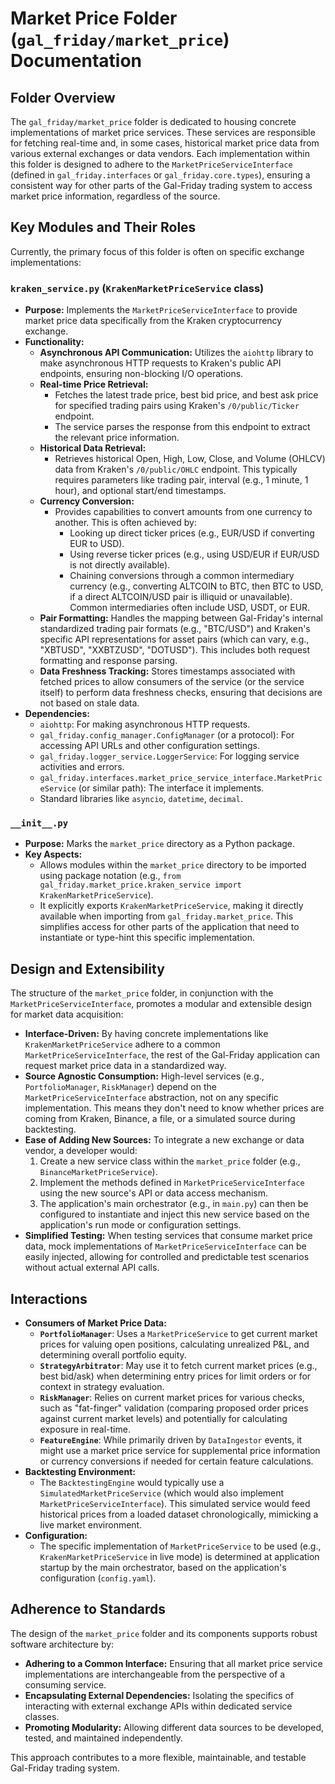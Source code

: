 # Market Price Folder (`gal_friday/market_price`) Documentation

## Folder Overview

The `gal_friday/market_price` folder is dedicated to housing concrete implementations of market price services. These services are responsible for fetching real-time and, in some cases, historical market price data from various external exchanges or data vendors. Each implementation within this folder is designed to adhere to the `MarketPriceServiceInterface` (defined in `gal_friday.interfaces` or `gal_friday.core.types`), ensuring a consistent way for other parts of the Gal-Friday trading system to access market price information, regardless of the source.

## Key Modules and Their Roles

Currently, the primary focus of this folder is often on specific exchange implementations:

### `kraken_service.py` (`KrakenMarketPriceService` class)

-   **Purpose:** Implements the `MarketPriceServiceInterface` to provide market price data specifically from the Kraken cryptocurrency exchange.
-   **Functionality:**
    -   **Asynchronous API Communication:** Utilizes the `aiohttp` library to make asynchronous HTTP requests to Kraken's public API endpoints, ensuring non-blocking I/O operations.
    -   **Real-time Price Retrieval:**
        -   Fetches the latest trade price, best bid price, and best ask price for specified trading pairs using Kraken's `/0/public/Ticker` endpoint.
        -   The service parses the response from this endpoint to extract the relevant price information.
    -   **Historical Data Retrieval:**
        -   Retrieves historical Open, High, Low, Close, and Volume (OHLCV) data from Kraken's `/0/public/OHLC` endpoint. This typically requires parameters like trading pair, interval (e.g., 1 minute, 1 hour), and optional start/end timestamps.
    -   **Currency Conversion:**
        -   Provides capabilities to convert amounts from one currency to another. This is often achieved by:
            -   Looking up direct ticker prices (e.g., EUR/USD if converting EUR to USD).
            -   Using reverse ticker prices (e.g., using USD/EUR if EUR/USD is not directly available).
            -   Chaining conversions through a common intermediary currency (e.g., converting ALTCOIN to BTC, then BTC to USD, if a direct ALTCOIN/USD pair is illiquid or unavailable). Common intermediaries often include USD, USDT, or EUR.
    -   **Pair Formatting:** Handles the mapping between Gal-Friday's internal standardized trading pair formats (e.g., "BTC/USD") and Kraken's specific API representations for asset pairs (which can vary, e.g., "XBTUSD", "XXBTZUSD", "DOTUSD"). This includes both request formatting and response parsing.
    -   **Data Freshness Tracking:** Stores timestamps associated with fetched prices to allow consumers of the service (or the service itself) to perform data freshness checks, ensuring that decisions are not based on stale data.
-   **Dependencies:**
    -   `aiohttp`: For making asynchronous HTTP requests.
    -   `gal_friday.config_manager.ConfigManager` (or a protocol): For accessing API URLs and other configuration settings.
    -   `gal_friday.logger_service.LoggerService`: For logging service activities and errors.
    -   `gal_friday.interfaces.market_price_service_interface.MarketPriceService` (or similar path): The interface it implements.
    -   Standard libraries like `asyncio`, `datetime`, `decimal`.

### `__init__.py`

-   **Purpose:** Marks the `market_price` directory as a Python package.
-   **Key Aspects:**
    -   Allows modules within the `market_price` directory to be imported using package notation (e.g., `from gal_friday.market_price.kraken_service import KrakenMarketPriceService`).
    -   It explicitly exports `KrakenMarketPriceService`, making it directly available when importing from `gal_friday.market_price`. This simplifies access for other parts of the application that need to instantiate or type-hint this specific implementation.

## Design and Extensibility

The structure of the `market_price` folder, in conjunction with the `MarketPriceServiceInterface`, promotes a modular and extensible design for market data acquisition:

-   **Interface-Driven:** By having concrete implementations like `KrakenMarketPriceService` adhere to a common `MarketPriceServiceInterface`, the rest of the Gal-Friday application can request market price data in a standardized way.
-   **Source Agnostic Consumption:** High-level services (e.g., `PortfolioManager`, `RiskManager`) depend on the `MarketPriceServiceInterface` abstraction, not on any specific implementation. This means they don't need to know whether prices are coming from Kraken, Binance, a file, or a simulated source during backtesting.
-   **Ease of Adding New Sources:** To integrate a new exchange or data vendor, a developer would:
    1.  Create a new service class within the `market_price` folder (e.g., `BinanceMarketPriceService`).
    2.  Implement the methods defined in `MarketPriceServiceInterface` using the new source's API or data access mechanism.
    3.  The application's main orchestrator (e.g., in `main.py`) can then be configured to instantiate and inject this new service based on the application's run mode or configuration settings.
-   **Simplified Testing:** When testing services that consume market price data, mock implementations of `MarketPriceServiceInterface` can be easily injected, allowing for controlled and predictable test scenarios without actual external API calls.

## Interactions

-   **Consumers of Market Price Data:**
    -   **`PortfolioManager`**: Uses a `MarketPriceService` to get current market prices for valuing open positions, calculating unrealized P&L, and determining overall portfolio equity.
    -   **`StrategyArbitrator`**: May use it to fetch current market prices (e.g., best bid/ask) when determining entry prices for limit orders or for context in strategy evaluation.
    -   **`RiskManager`**: Relies on current market prices for various checks, such as "fat-finger" validation (comparing proposed order prices against current market levels) and potentially for calculating exposure in real-time.
    -   **`FeatureEngine`**: While primarily driven by `DataIngestor` events, it might use a market price service for supplemental price information or currency conversions if needed for certain feature calculations.
-   **Backtesting Environment:**
    -   The `BacktestingEngine` would typically use a `SimulatedMarketPriceService` (which would also implement `MarketPriceServiceInterface`). This simulated service would feed historical prices from a loaded dataset chronologically, mimicking a live market environment.
-   **Configuration:**
    -   The specific implementation of `MarketPriceService` to be used (e.g., `KrakenMarketPriceService` in live mode) is determined at application startup by the main orchestrator, based on the application's configuration (`config.yaml`).

## Adherence to Standards

The design of the `market_price` folder and its components supports robust software architecture by:
-   **Adhering to a Common Interface:** Ensuring that all market price service implementations are interchangeable from the perspective of a consuming service.
-   **Encapsulating External Dependencies:** Isolating the specifics of interacting with external exchange APIs within dedicated service classes.
-   **Promoting Modularity:** Allowing different data sources to be developed, tested, and maintained independently.

This approach contributes to a more flexible, maintainable, and testable Gal-Friday trading system.
